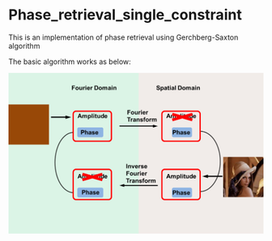 # Phase_retrieval_single_constraint
This is an implementation of phase retrieval using Gerchberg-Saxton algorithm

The basic algorithm works as below: 

![Raw img](Algorithm.png)


